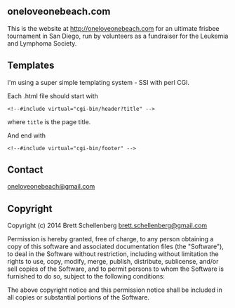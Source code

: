 oneloveonebeach.com
-------------------
This is the website at <http://oneloveonebeach.com> for an ultimate frisbee tournament in San Diego, run by volunteers as a fundraiser for the Leukemia and Lymphoma Society.

Templates
---------
I'm using a super simple templating system - SSI with perl CGI.

Each .html file should start with

    <!--#include virtual="cgi-bin/header?title" -->
where `title` is the page title.

And end with

    <!--#include virtual="cgi-bin/footer" -->

Contact
-------
<oneloveonebeach@gmail.com>

Copyright
---------
Copyright (c) 2014 Brett Schellenberg <brett.schellenberg@gmail.com>

Permission is hereby granted, free of charge, to any person obtaining a copy
of this software and associated documentation files (the "Software"), to deal
in the Software without restriction, including without limitation the rights
to use, copy, modify, merge, publish, distribute, sublicense, and/or sell
copies of the Software, and to permit persons to whom the Software is
furnished to do so, subject to the following conditions:

The above copyright notice and this permission notice shall be included in
all copies or substantial portions of the Software.

